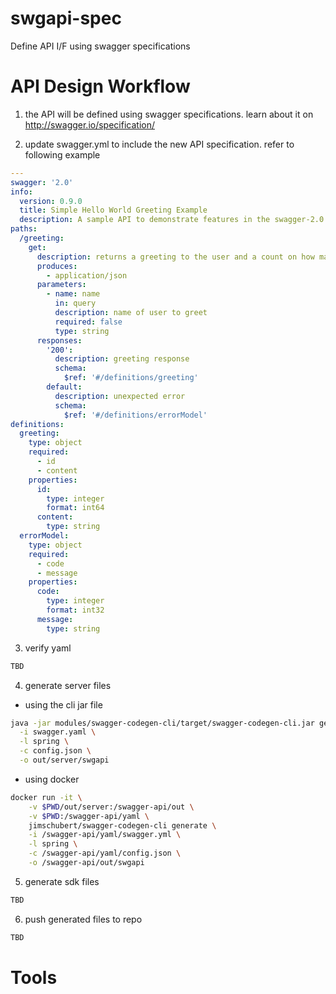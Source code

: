 # swgapi-spec
Define API I/F using swagger specifications

# API Design Workflow
  1) the API will be defined using swagger specifications. learn about it on http://swagger.io/specification/

  2) update swagger.yml to include the new API specification. refer to following example
```yaml
---
swagger: '2.0'
info:
  version: 0.9.0
  title: Simple Hello World Greeting Example
  description: A sample API to demonstrate features in the swagger-2.0 specification
paths:
  /greeting:
    get:
      description: returns a greeting to the user and a count on how many times the API greeted since start of service
      produces:
        - application/json
      parameters:
        - name: name
          in: query
          description: name of user to greet
          required: false
          type: string
      responses:
        '200':
          description: greeting response
          schema:
            $ref: '#/definitions/greeting'
        default:
          description: unexpected error
          schema:
            $ref: '#/definitions/errorModel'
definitions:
  greeting:
    type: object
    required:
      - id
      - content
    properties:
      id:
        type: integer
        format: int64
      content:
        type: string
  errorModel:
    type: object
    required:
      - code
      - message
    properties:
      code:
        type: integer
        format: int32
      message:
        type: string
```

  3) verify yaml
```bash
TBD
```

  4) generate server files

  * using the cli jar file
```bash
java -jar modules/swagger-codegen-cli/target/swagger-codegen-cli.jar generate \
  -i swagger.yaml \
  -l spring \
  -c config.json \
  -o out/server/swgapi
```

  * using docker
```bash
docker run -it \
    -v $PWD/out/server:/swagger-api/out \
    -v $PWD:/swagger-api/yaml \
    jimschubert/swagger-codegen-cli generate \
    -i /swagger-api/yaml/swagger.yml \
    -l spring \
    -c /swagger-api/yaml/config.json \
    -o /swagger-api/out/swgapi
```

  5) generate sdk files
```bash
TBD
```

  6) push generated files to repo
```bash
TBD
```

# Tools
